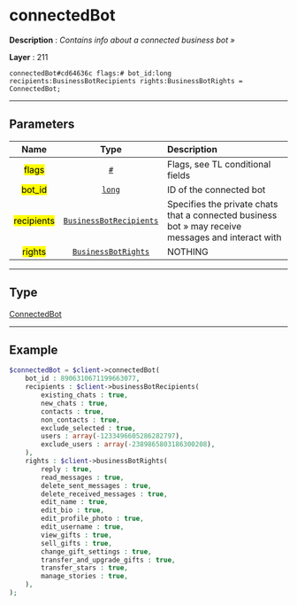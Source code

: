 # connectedBot

**Description** : *Contains info about a connected business bot »*

**Layer** : 211

```tl
connectedBot#cd64636c flags:# bot_id:long recipients:BusinessBotRecipients rights:BusinessBotRights = ConnectedBot;
```

---

## Parameters

| Name | Type | Description |
| :---: | :---: | :--- |
| <mark>flags</mark> | [`#`](type/#) | Flags, see TL conditional fields |
| <mark>bot_id</mark> | [`long`](type/long) | ID of the connected bot |
| <mark>recipients</mark> | [`BusinessBotRecipients`](type/BusinessBotRecipients) | Specifies the private chats that a connected business bot » may receive messages and interact with |
| <mark>rights</mark> | [`BusinessBotRights`](type/BusinessBotRights) | NOTHING |

---

## Type

[ConnectedBot](type/ConnectedBot)

---

## Example

```php
$connectedBot = $client->connectedBot(
	bot_id : 8906310671199663077,
	recipients : $client->businessBotRecipients(
		existing_chats : true,
		new_chats : true,
		contacts : true,
		non_contacts : true,
		exclude_selected : true,
		users : array(-1233496605286282797),
		exclude_users : array(-2389865803186300208),
	),
	rights : $client->businessBotRights(
		reply : true,
		read_messages : true,
		delete_sent_messages : true,
		delete_received_messages : true,
		edit_name : true,
		edit_bio : true,
		edit_profile_photo : true,
		edit_username : true,
		view_gifts : true,
		sell_gifts : true,
		change_gift_settings : true,
		transfer_and_upgrade_gifts : true,
		transfer_stars : true,
		manage_stories : true,
	),
);
```